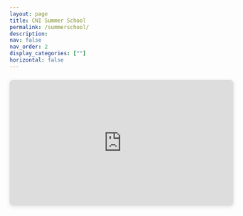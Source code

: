 ```yaml
---
layout: page
title: CNI Summer School
permalink: /summerschool/
description: 
nav: false
nav_order: 2
display_categories: [""]
horizontal: false
---
```



<div style="position: relative; width: 100%; height: 0; padding-top: 56.2500%;
 padding-bottom: 0; box-shadow: 0 2px 8px 0 rgba(63,69,81,0.16); margin-top: 1.6em; margin-bottom: 0.9em; overflow: hidden;
 border-radius: 8px; will-change: transform;">
  <iframe loading="lazy" style="position: absolute; width: 100%; height: 100%; top: 0; left: 0; border: none; padding: 0;margin: 0;"
    src="https:&#x2F;&#x2F;www.canva.com&#x2F;design&#x2F;DAFcmtRIX5o&#x2F;view?embed" allowfullscreen="allowfullscreen" allow="fullscreen">
  </iframe>
</div>



